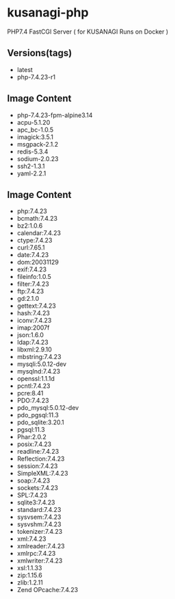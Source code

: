 # kusanagi-php
PHP7.4 FastCGI Server ( for KUSANAGI Runs on Docker )

## Versions(tags)
- latest
- php-7.4.23-r1

## Image Content
- php-7.4.23-fpm-alpine3.14
- acpu-5.1.20
- apc_bc-1.0.5
- imagick:3.5.1
- msgpack-2.1.2
- redis-5.3.4
- sodium-2.0.23
- ssh2-1.3.1
- yaml-2.2.1

## Image Content
- php:7.4.23
- bcmath:7.4.23
- bz2:1.0.6
- calendar:7.4.23
- ctype:7.4.23
- curl:7.65.1
- date:7.4.23
- dom:20031129
- exif:7.4.23
- fileinfo:1.0.5
- filter:7.4.23
- ftp:7.4.23
- gd:2.1.0
- gettext:7.4.23
- hash:7.4.23
- iconv:7.4.23
- imap:2007f
- json:1.6.0
- ldap:7.4.23
- libxml:2.9.10
- mbstring:7.4.23
- mysqli:5.0.12-dev
- mysqlnd:7.4.23
- openssl:1.1.1d
- pcntl:7.4.23
- pcre:8.41
- PDO:7.4.23
- pdo_mysql:5.0.12-dev
- pdo_pgsql:11.3
- pdo_sqlite:3.20.1
- pgsql:11.3
- Phar:2.0.2
- posix:7.4.23
- readline:7.4.23
- Reflection:7.4.23
- session:7.4.23
- SimpleXML:7.4.23
- soap:7.4.23
- sockets:7.4.23
- SPL:7.4.23
- sqlite3:7.4.23
- standard:7.4.23
- sysvsem:7.4.23
- sysvshm:7.4.23
- tokenizer:7.4.23
- xml:7.4.23
- xmlreader:7.4.23
- xmlrpc:7.4.23
- xmlwriter:7.4.23
- xsl:1.1.33
- zip:1.15.6
- zlib:1.2.11
- Zend OPcache:7.4.23


